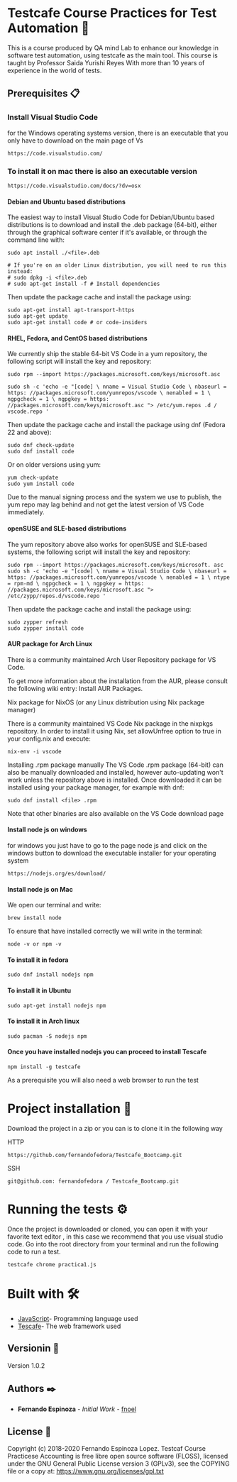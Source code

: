 # Testcafe Course Practices for Test Automation  🚀
This is a course produced by QA mind Lab to enhance our knowledge in software test automation, using testcafe as the main tool.
This course is taught by Professor Saida Yurishi Reyes With more than 10 years of experience in the world of tests. 
## Prerequisites 📋
### Install Visual Studio Code
for the Windows operating systems version, there is an executable that you only have to download on the main page of Vs
```
https://code.visualstudio.com/
```
### To install it on mac there is also an executable version
```
https://code.visualstudio.com/docs/?dv=osx
```
#### Debian and Ubuntu based distributions
The easiest way to install Visual Studio Code for Debian/Ubuntu based distributions is to download and install the .deb package (64-bit), either through the graphical software center if it's available,
or through the command line with:
```
sudo apt install ./<file>.deb

# If you're on an older Linux distribution, you will need to run this instead:
# sudo dpkg -i <file>.deb
# sudo apt-get install -f # Install dependencies
```
Then update the package cache and install the package using:
```
sudo apt-get install apt-transport-https
sudo apt-get update
sudo apt-get install code # or code-insiders
```
#### RHEL, Fedora, and CentOS based distributions
We currently ship the stable 64-bit VS Code in a yum repository, the following script will install the key and repository:
```
sudo rpm --import https://packages.microsoft.com/keys/microsoft.asc
```
```
sudo sh -c 'echo -e "[code] \ nname = Visual Studio Code \ nbaseurl = https: //packages.microsoft.com/yumrepos/vscode \ nenabled = 1 \ ngpgcheck = 1 \ ngpgkey = https: //packages.microsoft.com/keys/microsoft.asc "> /etc/yum.repos .d / vscode.repo '
```
Then update the package cache and install the package using dnf (Fedora 22 and above):
```
sudo dnf check-update
sudo dnf install code
```
Or on older versions using yum:
```
yum check-update
sudo yum install code
```
Due to the manual signing process and the system we use to publish, the yum repo may lag behind and not get the latest version of VS Code immediately.

#### openSUSE and SLE-based distributions

The yum repository above also works for openSUSE and SLE-based systems, the following script will install the key and repository:
```
sudo rpm --import https://packages.microsoft.com/keys/microsoft. asc
sudo sh -c 'echo -e "[code] \ nname = Visual Studio Code \ nbaseurl = https: //packages.microsoft.com/yumrepos/vscode \ nenabled = 1 \ ntype = rpm-md \ ngpgcheck = 1 \ ngpgkey = https: //packages.microsoft.com/keys/microsoft.asc "> /etc/zypp/repos.d/vscode.repo '
```
Then update the package cache and install the package using:
```
sudo zypper refresh
sudo zypper install code
```
#### AUR package for Arch Linux
There is a community maintained Arch User Repository package for VS Code.

To get more information about the installation from the AUR, please consult the following wiki entry: Install AUR Packages.

Nix package for NixOS (or any Linux distribution using Nix package manager)

There is a community maintained VS Code Nix package in the nixpkgs repository. In order to install it using Nix, set allowUnfree option to true in your config.nix and execute:
```
nix-env -i vscode
```
Installing .rpm package manually
The VS Code .rpm package (64-bit) can also be manually downloaded and installed, however auto-updating won't work unless the repository above is installed. 
Once downloaded it can be installed using your package manager, for example with dnf:
```
sudo dnf install <file> .rpm
```
Note that other binaries are also available on the VS Code download page

#### Install node js on windows
for windows you just have to go to the page node js and click on the windows button to download the executable installer for your operating system
```
https://nodejs.org/es/download/
```
#### Install node js on Mac

We open our terminal and write:
```
brew install node
```
To ensure that have installed correctly we will write in the terminal:
```
node -v or npm -v
```
#### To install it in fedora 
```
sudo dnf install nodejs npm
```
#### To install it in Ubuntu
```
sudo apt-get install nodejs npm
```
#### To install it in Arch linux
```
sudo pacman -S nodejs npm
```
#### Once you have installed nodejs you can proceed to install Tescafe 
```
npm install -g testcafe
```
As a prerequisite you will also need a web browser to run the test

# Project installation 🔧
Download the project in a zip or you can is to clone it in the following way

HTTP 
```
https://github.com/fernandofedora/Testcafe_Bootcamp.git
```
SSH
```
git@github.com: fernandofedora / Testcafe_Bootcamp.git
```
# Running the tests ⚙️
Once the project is downloaded or cloned, you can open it with your favorite text editor , in this case we recommend that you use visual studio code.
Go into the root directory from your terminal and run the following code to run a test.
```
testcafe chrome practica1.js
```
# Built with 🛠️
* [JavaScript](https://www.javascript.com/)- Programming language used
* [Tescafe](https://devexpress.github.io/testcafe/)- The web framework used
## Versionin 📌
Version 1.0.2

## Authors ✒️
* **Fernando Espinoza** - *Initial Work* - [fnoel](https://github.com/fernandofedora)
 
## License 📄
Copyright (c) 2018-2020 Fernando Espinoza Lopez.
Testcaf Course Practicese  Accounting is free libre open source software (FLOSS), licensed under the GNU General Public License version 3 (GPLv3), see the COPYING file or a copy at: https://www.gnu.org/licenses/gpl.txt

 


